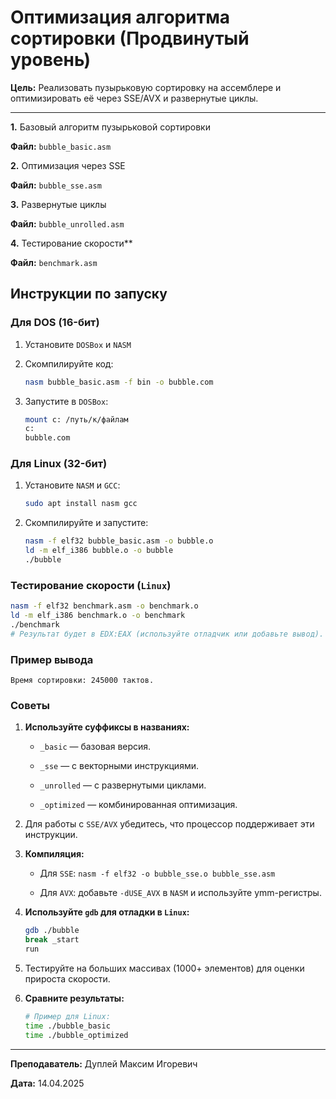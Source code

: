 # Оптимизация алгоритма сортировки (Продвинутый уровень)

**Цель:** Реализовать пузырьковую сортировку на ассемблере и оптимизировать её через SSE/AVX и развернутые циклы.

---

**1.** Базовый алгоритм пузырьковой сортировки

   **Файл:** `bubble_basic.asm`

**2.** Оптимизация через SSE

   **Файл:** `bubble_sse.asm`

**3.** Развернутые циклы

   **Файл:** `bubble_unrolled.asm`

**4.** Тестирование скорости**

   **Файл:** `benchmark.asm`

## Инструкции по запуску

### Для DOS (16-бит)

1. Установите `DOSBox` и `NASM`

2. Скомпилируйте код:

   ```bash
   nasm bubble_basic.asm -f bin -o bubble.com
   ```

3. Запустите в `DOSBox`:

   ```bash
   mount c: /путь/к/файлам
   c:
   bubble.com
   ```

### Для Linux (32-бит)

1. Установите `NASM` и `GCC`:

   ```bash
   sudo apt install nasm gcc
   ```

2. Скомпилируйте и запустите:

   ```bash
   nasm -f elf32 bubble_basic.asm -o bubble.o
   ld -m elf_i386 bubble.o -o bubble
   ./bubble
   ```

### Тестирование скорости (`Linux`)

```bash
nasm -f elf32 benchmark.asm -o benchmark.o
ld -m elf_i386 benchmark.o -o benchmark
./benchmark
# Результат будет в EDX:EAX (используйте отладчик или добавьте вывод).
```

### Пример вывода

```textline
Время сортировки: 245000 тактов.
```

### Советы

1. **Используйте суффиксы в названиях:**

    - `_basic` — базовая версия.

    - `_sse` — с векторными инструкциями.

    - `_unrolled` — с развернутыми циклами.

    - `_optimized` — комбинированная оптимизация.

2. Для работы с `SSE/AVX` убедитесь, что процессор поддерживает эти инструкции.

3. **Компиляция:**

    - Для `SSE`: `nasm -f elf32 -o bubble_sse.o bubble_sse.asm`

    - Для `AVX`: добавьте `-dUSE_AVX` в `NASM` и используйте ymm-регистры.

4. **Используйте `gdb` для отладки в `Linux`:**

   ```bash
   gdb ./bubble
   break _start
   run
   ```

5. Тестируйте на больших массивах (1000+ элементов) для оценки прироста скорости.

6. **Сравните результаты:**

   ```bash
   # Пример для Linux:
   time ./bubble_basic
   time ./bubble_optimized
   ```

---

**Преподаватель:** Дуплей Максим Игоревич

**Дата:** 14.04.2025
